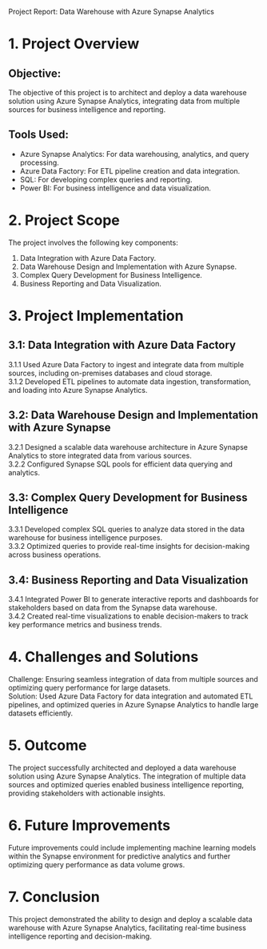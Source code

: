 Project Report: Data Warehouse with Azure Synapse Analytics

# 1. Project Overview
 
## Objective:
 
The objective of this project is to architect and deploy a data warehouse solution using Azure Synapse Analytics, integrating data from multiple sources for business intelligence and reporting.
 
## Tools Used:
 
- Azure Synapse Analytics: For data warehousing, analytics, and query processing.  
 - Azure Data Factory: For ETL pipeline creation and data integration.  
 - SQL: For developing complex queries and reporting.  
 - Power BI: For business intelligence and data visualization.
 
# 2. Project Scope
 
The project involves the following key components:  
 1. Data Integration with Azure Data Factory.  
 2. Data Warehouse Design and Implementation with Azure Synapse.  
 3. Complex Query Development for Business Intelligence.  
 4. Business Reporting and Data Visualization.
 
# 3. Project Implementation
 
## 3.1: Data Integration with Azure Data Factory
 
3.1.1 Used Azure Data Factory to ingest and integrate data from multiple sources, including on-premises databases and cloud storage.  
 3.1.2 Developed ETL pipelines to automate data ingestion, transformation, and loading into Azure Synapse Analytics.
 
## 3.2: Data Warehouse Design and Implementation with Azure Synapse
 
3.2.1 Designed a scalable data warehouse architecture in Azure Synapse Analytics to store integrated data from various sources.  
 3.2.2 Configured Synapse SQL pools for efficient data querying and analytics.
 
## 3.3: Complex Query Development for Business Intelligence
 
3.3.1 Developed complex SQL queries to analyze data stored in the data warehouse for business intelligence purposes.  
 3.3.2 Optimized queries to provide real-time insights for decision-making across business operations.
 
## 3.4: Business Reporting and Data Visualization
 
3.4.1 Integrated Power BI to generate interactive reports and dashboards for stakeholders based on data from the Synapse data warehouse.  
 3.4.2 Created real-time visualizations to enable decision-makers to track key performance metrics and business trends.
 
# 4. Challenges and Solutions
 
Challenge: Ensuring seamless integration of data from multiple sources and optimizing query performance for large datasets.  
 Solution: Used Azure Data Factory for data integration and automated ETL pipelines, and optimized queries in Azure Synapse Analytics to handle large datasets efficiently.
 
# 5. Outcome
 
The project successfully architected and deployed a data warehouse solution using Azure Synapse Analytics. The integration of multiple data sources and optimized queries enabled business intelligence reporting, providing stakeholders with actionable insights.
 
# 6. Future Improvements
 
Future improvements could include implementing machine learning models within the Synapse environment for predictive analytics and further optimizing query performance as data volume grows.
 
# 7. Conclusion
 
This project demonstrated the ability to design and deploy a scalable data warehouse with Azure Synapse Analytics, facilitating real-time business intelligence reporting and decision-making.